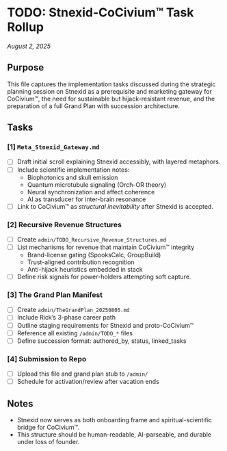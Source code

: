 # TODO: Stnexid-CoCivium™ Task Rollup
_August 2, 2025_

## Purpose
This file captures the implementation tasks discussed during the strategic planning session on Stnexid as a prerequisite and marketing gateway for CoCivium™, the need for sustainable but hijack-resistant revenue, and the preparation of a full Grand Plan with succession architecture.

## Tasks

### [1] `Meta_Stnexid_Gateway.md`
- [ ] Draft initial scroll explaining Stnexid accessibly, with layered metaphors.
- [ ] Include scientific implementation notes:
  - Biophotonics and skull emission
  - Quantum microtubule signaling (Orch-OR theory)
  - Neural synchronization and affect coherence
  - AI as transducer for inter-brain resonance
- [ ] Link to CoCivium™ as *structural inevitability* after Stnexid is accepted.

### [2] Recursive Revenue Structures
- [ ] Create `admin/TODO_Recursive_Revenue_Structures.md`
- [ ] List mechanisms for revenue that maintain CoCivium™ integrity
  - Brand-license gating (SpooksCalc, GroupBuild)
  - Trust-aligned contribution recognition
  - Anti-hijack heuristics embedded in stack
- [ ] Define risk signals for power-holders attempting soft capture.

### [3] The Grand Plan Manifest
- [ ] Create `admin/TheGrandPlan_20250805.md`
- [ ] Include Rick’s 3-phase career path
- [ ] Outline staging requirements for Stnexid and proto-CoCivium™
- [ ] Reference all existing `/admin/TODO_*` files
- [ ] Define succession format: authored_by, status, linked_tasks

### [4] Submission to Repo
- [ ] Upload this file and grand plan stub to `/admin/`
- [ ] Schedule for activation/review after vacation ends

## Notes
- Stnexid now serves as both onboarding frame and spiritual-scientific bridge for CoCivium™.
- This structure should be human-readable, AI-parseable, and durable under loss of founder.





